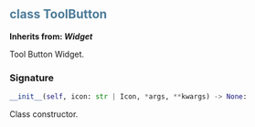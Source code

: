 #  

## <h2 style="color: #4d7c99;">class ToolButton</h2>


**Inherits from: _Widget_**

Tool Button Widget.


### Signature

```python
__init__(self, icon: str | Icon, *args, **kwargs) -> None:
```

Class constructor.
